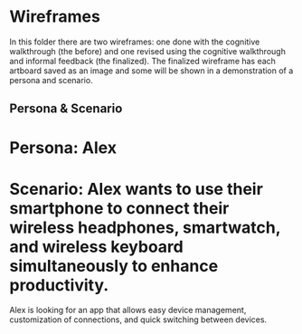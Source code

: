 # Wireframes

In this folder there are two wireframes: one done with the cognitive walkthrough (the before) and one revised using the cognitive walkthrough and informal feedback (the finalized). The finalized wireframe has each artboard saved as an image and some will be shown in a demonstration of a persona and scenario.

## Persona & Scenario
# Persona: Alex
# Scenario: Alex wants to use their smartphone to connect their wireless headphones, smartwatch, and wireless keyboard simultaneously to enhance productivity.
Alex is looking for an app that allows easy device management, customization of connections, and quick switching between devices.

